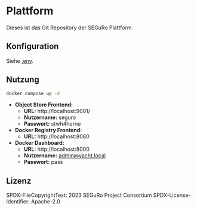 # Plattform

Dieses ist das Git Repository der SEGuRo Plattform.

## Konfiguration

Siehe [.env](./.env).

## Nutzung

```bash
docker compose up -d
```

- **Object Store Frontend:**
  - **URL:** http://localhost:9001/
  - **Nutzername:** seguro
  - **Passwort:** stwh4herne
- **Docker Registry Frontend:**
  - **URL:** http://localhost:8080
- **Docker Dashboard:**
  - **URL:** http://localhost:8000
  - **Nutzername:** admin@yacht.local
  - **Passwort:** pass


## Lizenz

SPDX-FileCopyrightText: 2023 SEGuRo Project Consortium
SPDX-License-Identifier: Apache-2.0

